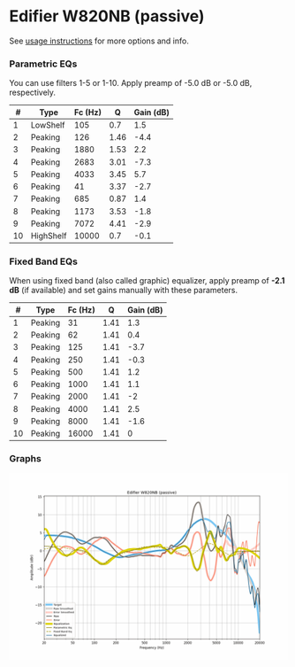 # Edifier W820NB (passive)
See [usage instructions](https://github.com/jaakkopasanen/AutoEq#usage) for more options and info.

### Parametric EQs
You can use filters 1-5 or 1-10. Apply preamp of -5.0 dB or -5.0 dB, respectively.

|   # | Type      |   Fc (Hz) |    Q |   Gain (dB) |
|-----|-----------|-----------|------|-------------|
|   1 | LowShelf  |       105 | 0.7  |         1.5 |
|   2 | Peaking   |       126 | 1.46 |        -4.4 |
|   3 | Peaking   |      1880 | 1.53 |         2.2 |
|   4 | Peaking   |      2683 | 3.01 |        -7.3 |
|   5 | Peaking   |      4033 | 3.45 |         5.7 |
|   6 | Peaking   |        41 | 3.37 |        -2.7 |
|   7 | Peaking   |       685 | 0.87 |         1.4 |
|   8 | Peaking   |      1173 | 3.53 |        -1.8 |
|   9 | Peaking   |      7072 | 4.41 |        -2.9 |
|  10 | HighShelf |     10000 | 0.7  |        -0.1 |

### Fixed Band EQs
When using fixed band (also called graphic) equalizer, apply preamp of **-2.1 dB** (if available) and set gains manually with these parameters.

|   # | Type    |   Fc (Hz) |    Q |   Gain (dB) |
|-----|---------|-----------|------|-------------|
|   1 | Peaking |        31 | 1.41 |         1.3 |
|   2 | Peaking |        62 | 1.41 |         0.4 |
|   3 | Peaking |       125 | 1.41 |        -3.7 |
|   4 | Peaking |       250 | 1.41 |        -0.3 |
|   5 | Peaking |       500 | 1.41 |         1.2 |
|   6 | Peaking |      1000 | 1.41 |         1.1 |
|   7 | Peaking |      2000 | 1.41 |        -2   |
|   8 | Peaking |      4000 | 1.41 |         2.5 |
|   9 | Peaking |      8000 | 1.41 |        -1.6 |
|  10 | Peaking |     16000 | 1.41 |         0   |

### Graphs
![](./Edifier%20W820NB%20(passive).png)
